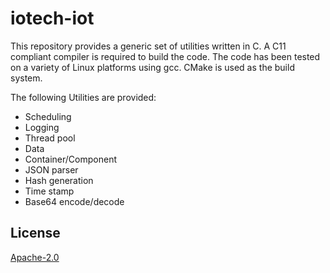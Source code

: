 # iotech-iot
This repository provides a generic set of utilities written in C.
A C11 compliant compiler is required to build the code. The code has been tested on a
variety of Linux platforms using gcc. CMake is used as the build system.

The following Utilities are provided:

* Scheduling
* Logging
* Thread pool
* Data
* Container/Component
* JSON parser
* Hash generation
* Time stamp
* Base64 encode/decode

## License
[Apache-2.0](LICENSE)
